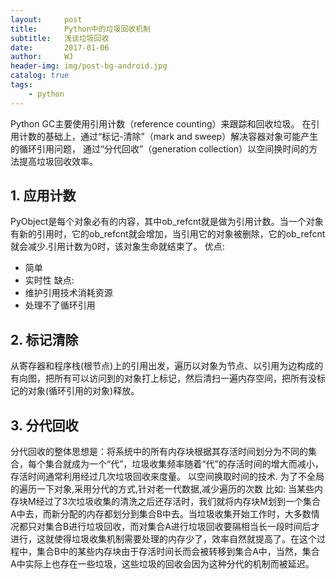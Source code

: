 ```yaml
---
layout:     post
title:      Python中的垃圾回收机制 
subtitle:   浅谈垃圾回收
date:       2017-01-06
author:     WJ
header-img: img/post-bg-android.jpg
catalog: true
tags:
    - python
---
```


Python GC主要使用引用计数（reference counting）来跟踪和回收垃圾。
在引用计数的基础上，通过“标记-清除”（mark and sweep）解决容器对象可能产生的循环引用问题，
通过“分代回收”（generation collection）以空间换时间的方法提高垃圾回收效率。

## 1. 应用计数
PyObject是每个对象必有的内容，其中ob_refcnt就是做为引用计数。当一个对象有新的引用时，它的ob_refcnt就会增加，当引用它的对象被删除，它的ob_refcnt就会减少.引用计数为0时，该对象生命就结束了。
优点:
- 简单
- 实时性
缺点:
- 维护引用技术消耗资源
- 处理不了循环引用

## 2. 标记清除
从寄存器和程序栈(根节点)上的引用出发，遍历以对象为节点、以引用为边构成的有向图，把所有可以访问到的对象打上标记，然后清扫一遍内存空间，把所有没标记的对象(循环引用的对象)释放。

## 3. 分代回收
分代回收的整体思想是：将系统中的所有内存块根据其存活时间划分为不同的集合，每个集合就成为一个“代”，垃圾收集频率随着“代”的存活时间的增大而减小，存活时间通常利用经过几次垃圾回收来度量。
以空间换取时间的技术. 为了不全局的遍历一下对象,采用分代的方式,针对老一代数据,减少遍历的次数
比如:
当某些内存块M经过了3次垃圾收集的清洗之后还存活时，我们就将内存块M划到一个集合A中去，而新分配的内存都划分到集合B中去。当垃圾收集开始工作时，大多数情况都只对集合B进行垃圾回收，而对集合A进行垃圾回收要隔相当长一段时间后才进行，这就使得垃圾收集机制需要处理的内存少了，效率自然就提高了。在这个过程中，集合B中的某些内存块由于存活时间长而会被转移到集合A中，当然，集合A中实际上也存在一些垃圾，这些垃圾的回收会因为这种分代的机制而被延迟。